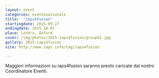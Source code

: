 ```yaml
---
layout: event
categories: eventonazionale
title:  "iaps4fusion"
startingdate: 2015-09-27
endingdate: 2015-10-01
place: Londra, Oxford
cover: /img/photos/2015-iaps4fusion/group02.jpg
gallery: 2015-iaps4fusion
site: http://www.iaps.info/tag/iaps4fusion

---
```


Maggiori informazioni su iaps4fusion saranno presto caricate dal nostro Coordinatore Eventi.
